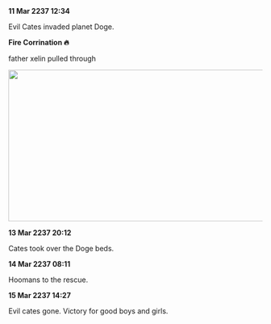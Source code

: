 <div class="timeline">
  <div class="event">
    <strong class="eventdate">11 Mar 2237 12:34</strong>
    <p class="eventdesc">Evil Cates invaded planet Doge.</p>
  </div>
  <div class="event">
    <strong class="eventdate">Fire Corrination 🔥</strong>
    <p class="eventdesc">father xelin pulled through</p>
    <p align=center><img src="https://s3.amazonaws.com/files.enjin.com/765924/modules/forum/attachments/Auction1_1613834217.png"
     width="600"
     height="300"></p>
  </div>
  <div class="event">
    <strong class="eventdate">13 Mar 2237 20:12</strong>
    <p class="eventdesc">Cates took over the Doge beds.</p>
  </div>
  <div class="event">
    <strong class="eventdate">14 Mar 2237 08:11</strong>
    <p class="eventdesc">Hoomans to the rescue.</p>
  </div>
  <div class="event">
    <strong class="eventdate">15 Mar 2237 14:27</strong>
    <p class="eventdesc">Evil cates gone. Victory for good boys and girls.</p>
  </div>
</div>

